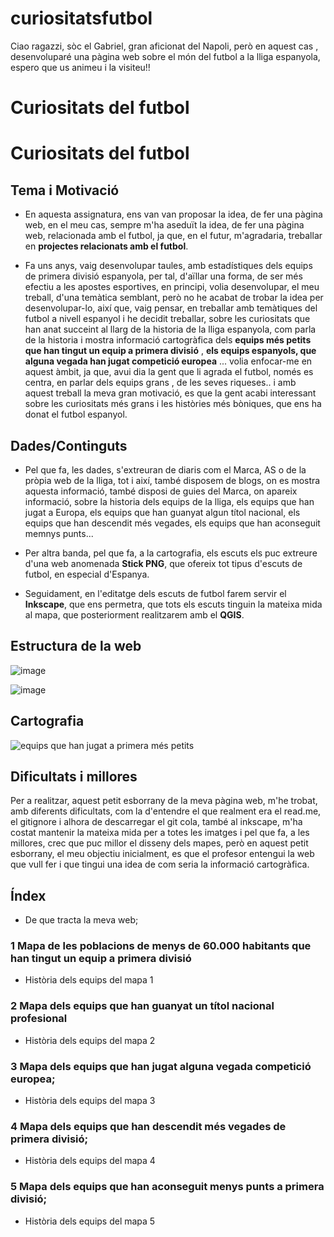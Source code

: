 # curiositatsfutbol
Ciao ragazzi, sòc el Gabriel, gran aficionat del Napoli, però en aquest cas , desenvoluparé una pàgina web sobre el món del futbol a la lliga espanyola, espero que us animeu i la visiteu!!
# Curiositats del futbol
# Curiositats del futbol

## Tema i Motivació
* En aquesta assignatura, ens van van proposar la idea, de fer una pàgina web, en el meu cas, sempre m'ha aseduït la idea, de fer una pàgina web, relacionada amb el futbol, ja que, en el futur, m'agradaria, treballar en **projectes relacionats amb el futbol**.

* Fa uns anys, vaig desenvolupar taules, amb estadístiques dels equips de primera divisió espanyola, per tal, d'aïllar una forma, de ser més efectiu a les apostes esportives, en principi, volia desenvolupar, el meu treball, d'una temàtica semblant, però no he acabat de trobar la idea per desenvolupar-lo, així que, vaig pensar, en treballar amb temàtiques del futbol a nivell espanyol i he decidit treballar, sobre les curiositats que han anat succeint al llarg de la historia de la lliga espanyola, com parla de la historia i mostra informació cartogràfica dels **equips més petits que han tingut un equip a primera divisió** , **els equips espanyols, que alguna vegada han jugat competició europea** ... volia enfocar-me en aquest àmbit, ja que, avui dia la gent que li agrada el futbol, només es centra, en parlar dels equips grans , de les seves riqueses.. i amb aquest treball la meva gran motivació, es que la gent acabi interessant sobre les curiositats més grans i les històries més bòniques, que ens ha donat el futbol espanyol.

## Dades/Continguts
* Pel que fa, les dades, s'extreuran de diaris com el Marca, AS o de la pròpia web de la lliga, tot i així, també disposem de blogs, on es mostra aquesta informació, també disposi de guies del Marca, on apareix informació, sobre la historia dels equips de la lliga, els equips que han jugat a Europa, els equips que han guanyat algun títol nacional, els equips que han descendit més vegades, els equips que han aconseguit memnys punts...

* Per altra banda, pel que fa, a la cartografia, els escuts els puc extreure d'una web anomenada **Stick PNG**, que ofereix tot tipus d'escuts de futbol, en especial d'Espanya.

* Seguidament, en l'editatge dels escuts de futbol farem servir el **Inkscape**, que ens permetra, que tots els escuts tinguin la mateixa mida al mapa, que posteriorment realitzarem amb el **QGIS**.

## Estructura de la web

![image](https://user-images.githubusercontent.com/99285135/160213253-008d670f-3db0-45cf-b541-7e5df628d57b.png)

![image](https://user-images.githubusercontent.com/99285135/160213284-62af525e-269a-41d9-b50a-0bd285d558f3.png)

## Cartografia

![equips que han jugat a primera més petits](https://user-images.githubusercontent.com/99285135/160214368-bdb9e713-aaf6-4aa1-a9d8-f9e154924ce7.png)

## Dificultats i millores

Per a realitzar, aquest petit esborrany de la meva pàgina web, m'he trobat, amb diferents dificultats, com la d'entendre el que realment era el read.me, el gitignore i alhora de descarregar el git cola, també al inkscape, m'ha costat mantenir la mateixa mida per a totes les imatges i pel que fa, a les millores, crec que puc millor el disseny dels mapes, però en aquest petit esborrany, el meu objectiu inicialment, es que el profesor entengui la web que vull fer i que tingui una idea de com seria la informació cartogràfica.

## Índex

* De que tracta la meva web;
    
### 1 Mapa de les poblacions de menys de 60.000 habitants que han tingut un equip a primera divisió
    
* Història dels equips del mapa 1
    
### 2 Mapa dels equips que han guanyat un títol nacional profesional
    
 * Història dels equips del mapa 2
    
 ### 3 Mapa dels equips que han jugat alguna vegada competició europea;
    
* Història dels equips del mapa 3
    
### 4 Mapa dels equips que han descendit més vegades de primera divisió;
    
* Història dels equips del mapa 4
    
### 5 Mapa dels equips que han aconseguit menys punts a primera divisió;
    
* Història dels equips del mapa 5


   
    
